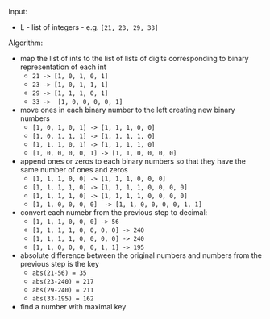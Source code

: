 Input:
- L - list of integers - e.g. `[21, 23, 29, 33]`

Algorithm:
- map the list of ints to the list of lists of digits corresponding to binary representation of each int
    - `21 -> [1, 0, 1, 0, 1]`
    - `23 -> [1, 0, 1, 1, 1]`
    - `29 -> [1, 1, 1, 0, 1]`
    - `33 ->  [1, 0, 0, 0, 0, 1]`
- move ones in each binary number to the left creating new binary numbers
    - `[1, 0, 1, 0, 1] -> [1, 1, 1, 0, 0]`
    - `[1, 0, 1, 1, 1] -> [1, 1, 1, 1, 0]`
    - `[1, 1, 1, 0, 1] -> [1, 1, 1, 1, 0]`
    - `[1, 0, 0, 0, 0, 1] -> [1, 1, 0, 0, 0, 0]`
- append ones or zeros to each binary numbers so that they have the same number of ones and zeros
    - `[1, 1, 1, 0, 0] -> [1, 1, 1, 0, 0, 0]`
    - `[1, 1, 1, 1, 0] -> [1, 1, 1, 1, 0, 0, 0, 0]`
    - `[1, 1, 1, 1, 0] -> [1, 1, 1, 1, 0, 0, 0, 0]`
    - `[1, 1, 0, 0, 0, 0]  -> [1, 1, 0, 0, 0, 0, 1, 1]`
- convert each numebr from the previous step to decimal:
    - `[1, 1, 1, 0, 0, 0] -> 56`
    - `[1, 1, 1, 1, 0, 0, 0, 0] -> 240`
    - `[1, 1, 1, 1, 0, 0, 0, 0] -> 240`
    - `[1, 1, 0, 0, 0, 0, 1, 1] -> 195`
- absolute difference between the original numbers and numbers from the previous step is the key
    - `abs(21-56) = 35`
    - `abs(23-240) = 217`
    - `abs(29-240) = 211`
    - `abs(33-195) = 162`
- find a number with maximal key